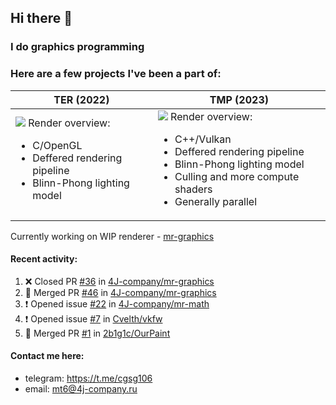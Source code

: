 ## Hi there 👋
### I do graphics programming
### Here are a few projects I've been a part of:  

TER (2022)            |  TMP (2023)
-------------------------|-------------------------
![](images/ter_screenshot_00_upscaled.png) Render overview: <br><ul><li> C/OpenGL <li> Deffered rendering pipeline <li> Blinn-Phong lighting model | ![](images/tmp_screenshot_01_upscaled.png) Render overview: <br><ul><li> C++/Vulkan <li> Deffered rendering pipeline <li> Blinn-Phong lighting model <li> Culling and more compute shaders <li> Generally parallel

Currently working on WIP renderer - [mr-graphics](https://github.com/4J-company/mr-graphics)  

#### Recent activity:
<!--START_SECTION:activity-->
1. ❌ Closed PR [#36](https://github.com/4J-company/mr-graphics/pull/36) in [4J-company/mr-graphics](https://github.com/4J-company/mr-graphics)
2. 🎉 Merged PR [#46](https://github.com/4J-company/mr-graphics/pull/46) in [4J-company/mr-graphics](https://github.com/4J-company/mr-graphics)
3. ❗ Opened issue [#22](https://github.com/4J-company/mr-math/issues/22) in [4J-company/mr-math](https://github.com/4J-company/mr-math)
4. ❗ Opened issue [#7](https://github.com/Cvelth/vkfw/issues/7) in [Cvelth/vkfw](https://github.com/Cvelth/vkfw)
5. 🎉 Merged PR [#1](https://github.com/2b1g1c/OurPaint/pull/1) in [2b1g1c/OurPaint](https://github.com/2b1g1c/OurPaint)
<!--END_SECTION:activity-->

#### Contact me here:
 - telegram: https://t.me/cgsg106
 - email:    mt6@4j-company.ru
